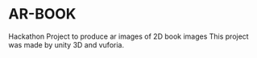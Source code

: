 # AR-BOOK
Hackathon Project to produce ar images of 2D book images
This project was made by unity 3D and vuforia.
